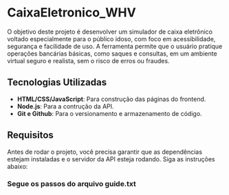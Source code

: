 # CaixaEletronico_WHV

 O objetivo deste projeto é desenvolver um simulador de caixa eletrônico voltado especialmente para o público idoso, com foco em acessibilidade, segurança e facilidade de uso. A ferramenta permite que o usuário pratique operações bancárias básicas, como saques e consultas, em um ambiente virtual seguro e realista, sem o risco de erros ou fraudes.

## Tecnologias Utilizadas

- **HTML/CSS/JavaScript**: Para construção das páginas do frontend.
- **Node.js**: Para a contrução da API.
- **Git e Github**: Para o versionamento e armazenamento de código.

## Requisitos

Antes de rodar o projeto, você precisa garantir que as dependências estejam instaladas e o servidor da API esteja rodando. Siga as instruções abaixo:

### Segue os passos do arquivo guide.txt
